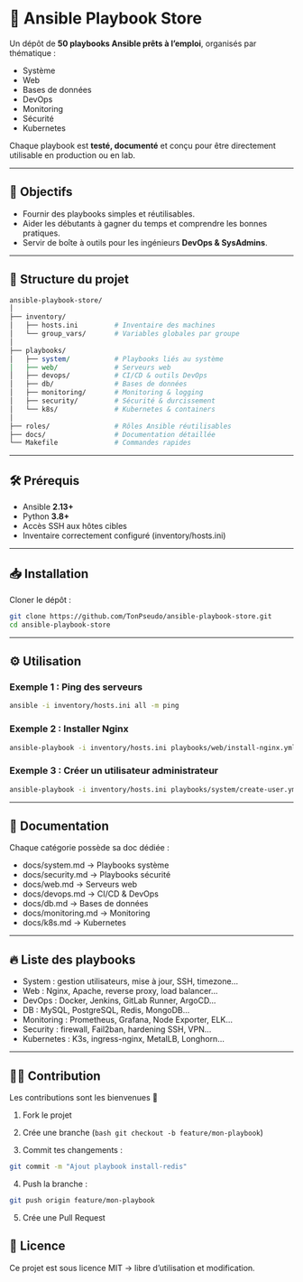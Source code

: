 # 📘 Ansible Playbook Store

Un dépôt de **50 playbooks Ansible prêts à l’emploi**, organisés par thématique :  
- Système  
- Web  
- Bases de données  
- DevOps  
- Monitoring  
- Sécurité  
- Kubernetes  

Chaque playbook est **testé, documenté** et conçu pour être directement utilisable en production ou en lab.

---

## 🚀 Objectifs

- Fournir des playbooks simples et réutilisables.  
- Aider les débutants à gagner du temps et comprendre les bonnes pratiques.  
- Servir de boîte à outils pour les ingénieurs **DevOps & SysAdmins**.  

---

## 📂 Structure du projet

```perl
ansible-playbook-store/
│
├── inventory/
│   ├── hosts.ini         # Inventaire des machines
│   └── group_vars/       # Variables globales par groupe
│
├── playbooks/
│   ├── system/           # Playbooks liés au système
│   ├── web/              # Serveurs web
│   ├── devops/           # CI/CD & outils DevOps
│   ├── db/               # Bases de données
│   ├── monitoring/       # Monitoring & logging
│   ├── security/         # Sécurité & durcissement
│   └── k8s/              # Kubernetes & containers
│
├── roles/                # Rôles Ansible réutilisables
├── docs/                 # Documentation détaillée
└── Makefile              # Commandes rapides
```

---

## 🛠️ Prérequis

- Ansible **2.13+**  
- Python **3.8+**
- Accès SSH aux hôtes cibles
- Inventaire correctement configuré (inventory/hosts.ini)
---

## 📥 Installation

Cloner le dépôt :

```bash
git clone https://github.com/TonPseudo/ansible-playbook-store.git
cd ansible-playbook-store
```
---

## &#9881; Utilisation

### Exemple 1 : Ping des serveurs
```bash
ansible -i inventory/hosts.ini all -m ping
```

### Exemple 2 : Installer Nginx
```bash
ansible-playbook -i inventory/hosts.ini playbooks/web/install-nginx.yml
```

### Exemple 3 : Créer un utilisateur administrateur
```bash
ansible-playbook -i inventory/hosts.ini playbooks/system/create-user.yml -e "new_user=devops new_user_password=SuperSecret123"
```
---

## 📖 Documentation
Chaque catégorie possède sa doc dédiée :

- docs/system.md → Playbooks système
- docs/security.md → Playbooks sécurité
- docs/web.md → Serveurs web
- docs/devops.md → CI/CD & DevOps
- docs/db.md → Bases de données
- docs/monitoring.md → Monitoring
- docs/k8s.md → Kubernetes

---

## 🔥 Liste des playbooks

- System : gestion utilisateurs, mise à jour, SSH, timezone…
- Web : Nginx, Apache, reverse proxy, load balancer…
- DevOps : Docker, Jenkins, GitLab Runner, ArgoCD...
- DB : MySQL, PostgreSQL, Redis, MongoDB…
- Monitoring : Prometheus, Grafana, Node Exporter, ELK…
- Security : firewall, Fail2ban, hardening SSH, VPN…
- Kubernetes : K3s, ingress-nginx, MetalLB, Longhorn…

---

## 🧑‍💻 Contribution
Les contributions sont les bienvenues 🚀

1. Fork le projet

2. Crée une branche (```bash git checkout -b feature/mon-playbook```)

3. Commit tes changements :

```bash
git commit -m "Ajout playbook install-redis"
```
4. Push la branche :

```bash
git push origin feature/mon-playbook
```
5. Crée une Pull Request

## 📜 Licence
Ce projet est sous licence MIT → libre d’utilisation et modification.
